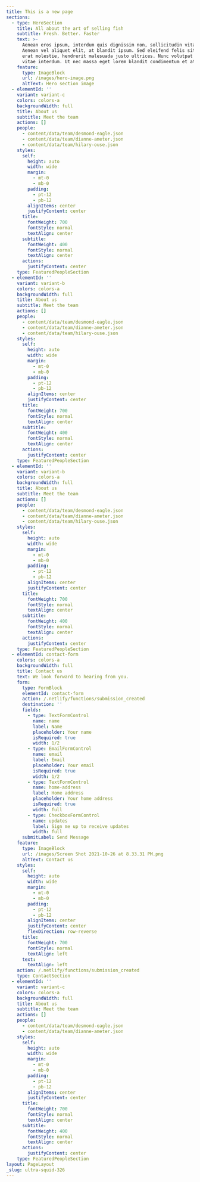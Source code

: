 ```yaml
---
title: This is a new page
sections:
  - type: HeroSection
    title: All about the art of selling fish
    subtitle: Fresh. Better. Faster
    text: >-
      Aenean eros ipsum, interdum quis dignissim non, sollicitudin vitae nisl.
      Aenean vel aliquet elit, at blandit ipsum. Sed eleifend felis sit amet
      erat molestie, hendrerit malesuada justo ultrices. Nunc volutpat at erat
      vitae interdum. Ut nec massa eget lorem blandit condimentum et at risus.
    feature:
      type: ImageBlock
      url: /images/hero-image.png
      altText: Hero section image
  - elementId: ''
    variant: variant-c
    colors: colors-a
    backgroundWidth: full
    title: About us
    subtitle: Meet the team
    actions: []
    people:
      - content/data/team/desmond-eagle.json
      - content/data/team/dianne-ameter.json
      - content/data/team/hilary-ouse.json
    styles:
      self:
        height: auto
        width: wide
        margin:
          - mt-0
          - mb-0
        padding:
          - pt-12
          - pb-12
        alignItems: center
        justifyContent: center
      title:
        fontWeight: 700
        fontStyle: normal
        textAlign: center
      subtitle:
        fontWeight: 400
        fontStyle: normal
        textAlign: center
      actions:
        justifyContent: center
    type: FeaturedPeopleSection
  - elementId: ''
    variant: variant-b
    colors: colors-a
    backgroundWidth: full
    title: About us
    subtitle: Meet the team
    actions: []
    people:
      - content/data/team/desmond-eagle.json
      - content/data/team/dianne-ameter.json
      - content/data/team/hilary-ouse.json
    styles:
      self:
        height: auto
        width: wide
        margin:
          - mt-0
          - mb-0
        padding:
          - pt-12
          - pb-12
        alignItems: center
        justifyContent: center
      title:
        fontWeight: 700
        fontStyle: normal
        textAlign: center
      subtitle:
        fontWeight: 400
        fontStyle: normal
        textAlign: center
      actions:
        justifyContent: center
    type: FeaturedPeopleSection
  - elementId: ''
    variant: variant-b
    colors: colors-a
    backgroundWidth: full
    title: About us
    subtitle: Meet the team
    actions: []
    people:
      - content/data/team/desmond-eagle.json
      - content/data/team/dianne-ameter.json
      - content/data/team/hilary-ouse.json
    styles:
      self:
        height: auto
        width: wide
        margin:
          - mt-0
          - mb-0
        padding:
          - pt-12
          - pb-12
        alignItems: center
        justifyContent: center
      title:
        fontWeight: 700
        fontStyle: normal
        textAlign: center
      subtitle:
        fontWeight: 400
        fontStyle: normal
        textAlign: center
      actions:
        justifyContent: center
    type: FeaturedPeopleSection
  - elementId: contact-form
    colors: colors-a
    backgroundWidth: full
    title: Contact us
    text: We look forward to hearing from you.
    form:
      type: FormBlock
      elementId: contact-form
      action: /.netlify/functions/submission_created
      destination: ''
      fields:
        - type: TextFormControl
          name: name
          label: Name
          placeholder: Your name
          isRequired: true
          width: 1/2
        - type: EmailFormControl
          name: email
          label: Email
          placeholder: Your email
          isRequired: true
          width: 1/2
        - type: TextFormControl
          name: home-address
          label: Home address
          placeholder: Your home address
          isRequired: true
          width: full
        - type: CheckboxFormControl
          name: updates
          label: Sign me up to receive updates
          width: full
      submitLabel: Send Message
    feature:
      type: ImageBlock
      url: /images/Screen Shot 2021-10-26 at 8.33.31 PM.png
      altText: Contact us
    styles:
      self:
        height: auto
        width: wide
        margin:
          - mt-0
          - mb-0
        padding:
          - pt-12
          - pb-12
        alignItems: center
        justifyContent: center
        flexDirection: row-reverse
      title:
        fontWeight: 700
        fontStyle: normal
        textAlign: left
      text:
        textAlign: left
    action: /.netlify/functions/submission_created
    type: ContactSection
  - elementId: ''
    variant: variant-c
    colors: colors-a
    backgroundWidth: full
    title: About us
    subtitle: Meet the team
    actions: []
    people:
      - content/data/team/desmond-eagle.json
      - content/data/team/dianne-ameter.json
    styles:
      self:
        height: auto
        width: wide
        margin:
          - mt-0
          - mb-0
        padding:
          - pt-12
          - pb-12
        alignItems: center
        justifyContent: center
      title:
        fontWeight: 700
        fontStyle: normal
        textAlign: center
      subtitle:
        fontWeight: 400
        fontStyle: normal
        textAlign: center
      actions:
        justifyContent: center
    type: FeaturedPeopleSection
layout: PageLayout
_slug: ultra-squid-326
---
```

